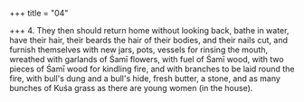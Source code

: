 +++
title = "04"

+++
4. They then should return home without looking back, bathe in water, have their hair, their beards the hair of their bodies, and their nails cut, and furnish themselves with new jars, pots, vessels for rinsing the mouth, wreathed with garlands of Śamī flowers, with fuel of Śamī wood, with two pieces of Śamī wood for kindling fire, and with branches to be laid round the fire, with bull's dung and a bull's hide, fresh butter, a stone, and as many bunches of Kuśa grass as there are young women (in the house).
